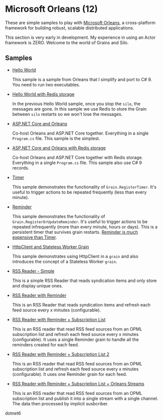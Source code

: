 # Microsoft Orleans (12)

These are simple samples to play with [Microsoft Orleans](https://github.com/dotnet/orleans), a cross-platform framework for building robust, scalable distributed applications.

This section is very early in development. My experience in using an Actor framework is ZERO. Welcome to the world of Grains and Silo.

## Samples

- [Hello World](hello-world)

  This sample is a sample from Orleans that I simplify and port to C# 9. You need to run two executables.

- [Hello World with Redis storage](hello-world-2)

  In the previous Hello World sample, once you stop the `silo`, the messages are gone. In this sample we use Redis to store the Grain between `silo` restarts so we won't lose the messages.

- [ASP.NET Core and Orleans](hello-world-3)

  Co-host Orleans and ASP.NET Core together. Everything in a single `Program.cs` file. This sample is the simplest.

- [ASP.NET Core and Orleans with Redis storage](hello-world-4)

  Co-host Orleans and ASP.NET Core together with Redis storage. Everything in a single `Program.cs` file. This sample also use C# 9 records.

- [Timer](timer)

  This sample demonstrates the functionality of `Grain.RegisterTimer`. It's useful to trigger actions to be repeated frequently (less than every minute). 

- [Reminder](reminder)

  This sample demonstrates the functionality of `Grain.RegisterOrUpdateReminder`. It's useful to trigger actions to be repeated infrequently (more than every minute, hours or days). This is a persistent timer that survives grain restarts. [Reminder is much expensive than Timer](https://github.com/dotnet/orleans/issues/4218#issuecomment-373162275).

- [HttpClient and Stateless Worker Grain](http-client)

  This sample demonstrates using HttpClient in a `grain` and also introduces the concept of a Stateless Worker `grain`. 

- [RSS Reader - Simple](rss-reader)

  This is a simple RSS Reader that reads syndication items and only store and display unique ones. 

- [RSS Reader with Reminder](rss-reader-2)

  This is an RSS Reader that reads syndication items and refresh each feed source every x minutes (configurable). 

- [RSS Reader with Reminder + Subscription List](rss-reader-3)

  This is an RSS reader that read RSS feed sources from an OPML subscription list and refresh each feed source every x minutes (configurable). It uses a single Reminder grain to handle all the reminders created for each feed.

- [RSS Reader with Reminder + Subscription List 2](rss-reader-4)

  This is an RSS reader that read RSS feed sources from an OPML subscription list and refresh each feed source every x minutes (configurable). It uses one Reminder grain for each feed.

- [RSS Reader with Reminder + Subscription List + Orleans Streams](rss-reader-5)

  This is an RSS reader that read RSS feed sources from an OPML subscription list and publish it into a single stream with a single channel. The data then processed by implicit susbcriber. 

dotnet6